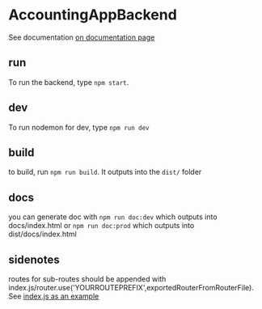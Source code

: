 # AccountingAppBackend
See documentation [on documentation page](https://htmlpreview.github.io/?https://github.com/proohit/AccountingAppBackend/blob/master/docs/index.html)
## run

To run the backend, type `npm start`.

## dev

To run nodemon for dev, type `npm run dev`

## build

to build, run `npm run build`. It outputs into the `dist/` folder

## docs
you can generate doc with `npm run doc:dev` which outputs into docs/index.html or `npm run doc:prod` which outputs into dist/docs/index.html

## sidenotes

routes for sub-routes should be appended with index.js/router.use('YOURROUTEPREFIX',exportedRouterFromRouterFile). See [index.js as an example ](./index.js)
